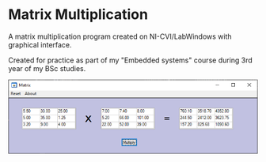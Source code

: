 # Matrix Multiplication

A matrix multiplication program created on NI-CVI/LabWindows with graphical interface.

Created for practice as part of my "Embedded systems" course during 3rd year of my BSc studies.

![Screenshot](matrix.PNG)
